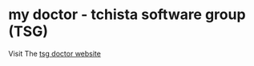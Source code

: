 # my doctor - tchista software group (TSG)

Visit The [tsg doctor website]("https://tsg-doctor.vercel.app/")
